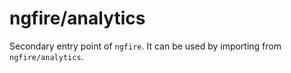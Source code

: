 # ngfire/analytics

Secondary entry point of `ngfire`. It can be used by importing from `ngfire/analytics`.
